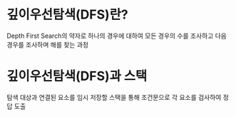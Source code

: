 # 깊이우선탐색(DFS)란?
Depth First Search의 약자로 하나의 경우에 대하여 모든 경우의 수를 조사하고 다음 경우를 조사하며 해를 찾는 과정

# 깊이우선탐색(DFS)과 스택
탐색 대상과 연결된 요소를 임시 저장할 스택을 통해 조건문으로 각 요소를 검사하여 정답 도출
